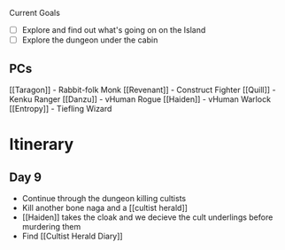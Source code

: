 Current Goals
- [ ] Explore and find out what's going on on the Island
- [ ] Explore the dungeon under the cabin 

## PCs
[[Taragon]] - Rabbit-folk Monk
[[Revenant]] - Construct Fighter
[[Quill]] - Kenku Ranger
[[Danzu]] - vHuman Rogue
[[Haiden]] - vHuman Warlock
[[Entropy]] - Tiefling Wizard

# Itinerary

## Day 9
- Continue through the dungeon killing cultists
- Kill another bone naga and a [[cultist herald]]
- [[Haiden]] takes the cloak and we decieve the cult underlings before murdering them
- Find [[Cultist Herald Diary]]